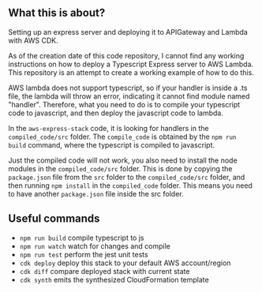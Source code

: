 ## What this is about?
Setting up an express server and deploying it to APIGateway and Lambda with AWS CDK. 

As of the creation date of this code repository, I cannot find any working instructions on how to deploy a Typescript Express server to AWS Lambda. This repository is an attempt to create a working example of how to do this.

AWS lambda does not support typescript, so if your handler is inside a .ts file, the lambda will throw an error, indicating it cannot find module named "handler". Therefore, what you need to do is to compile your typescript code to javascript, and then deploy the javascript code to lambda. 

In the `aws-express-stack` code, it is looking for handlers in the `compiled_code/src` folder. The `compile_code` is obtained by the `npm run build` command, where the typescript is compiled to javascript. 

Just the compiled code will not work, you also need to install the node modules in the `compiled_code/src` folder. This is done by copying the `package.json` file from the `src` folder to the `compiled_code/src` folder, and then running `npm install` in the `compiled_code` folder. This means you need to have another `package.json` file inside the src folder.

## Useful commands

* `npm run build`   compile typescript to js
* `npm run watch`   watch for changes and compile
* `npm run test`    perform the jest unit tests
* `cdk deploy`      deploy this stack to your default AWS account/region
* `cdk diff`        compare deployed stack with current state
* `cdk synth`       emits the synthesized CloudFormation template

